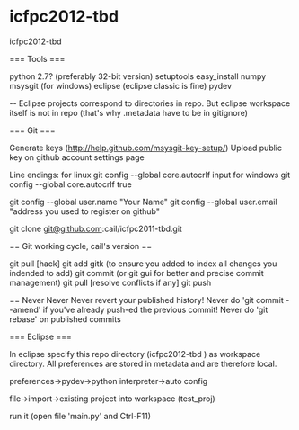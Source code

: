 icfpc2012-tbd
=============

icfpc2012-tbd



=== Tools ===

python 2.7? (preferably 32-bit version)
setuptools
easy_install numpy
msysgit (for windows)
eclipse (eclipse classic is fine)
pydev

--
Eclipse projects correspond to directories in repo.
But eclipse workspace itself is not in repo (that's why .metadata have to be in gitignore)


=== Git ===

Generate keys (http://help.github.com/msysgit-key-setup/)
Upload public key on github account settings page

Line endings:
  for linux    git config --global core.autocrlf input
  for windows  git config --global core.autocrlf true

git config --global user.name "Your Name"
git config --global user.email "address you used to register on github"

git clone git@github.com:cail/icfpc2011-tbd.git


== Git working cycle, cail's version ==

git pull
[hack]
git add
gitk (to ensure you added to index all changes you indended to add)
git commit (or git gui for better and precise commit management)
git pull
[resolve conflicts if any]
git push


== Never Never Never revert your published history!
Never do 'git commit --amend' if you've already push-ed the previous commit!
Never do 'git rebase' on published commits



=== Eclipse ===

In eclipse specify this repo directory (icfpc2012-tbd ) as workspace directory. 
All preferences are stored in metadata and are therefore local.

preferences->pydev->python interpreter->auto config

file->import->existing project into workspace (test_proj)

run it (open file 'main.py' and Ctrl-F11)